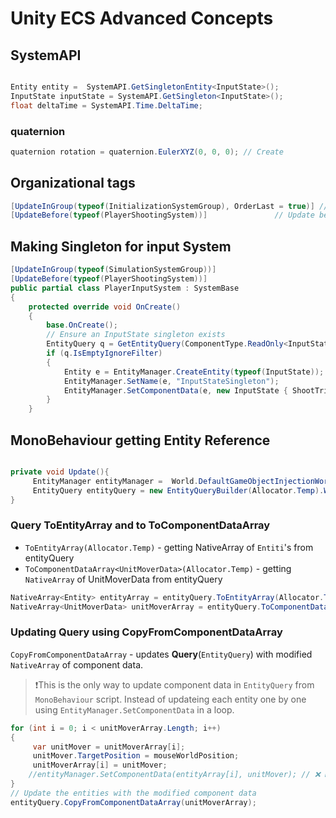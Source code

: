 # Unity ECS Advanced Concepts


## SystemAPI 

```csharp

Entity entity =  SystemAPI.GetSingletonEntity<InputState>();
InputState inputState = SystemAPI.GetSingleton<InputState>();
float deltaTime = SystemAPI.Time.DeltaTime;
```

### quaternion

```csharp
quaternion rotation = quaternion.EulerXYZ(0, 0, 0); // Create
```


## Organizational tags 

```csharp
[UpdateInGroup(typeof(InitializationSystemGroup), OrderLast = true)] //Intilize in System group
[UpdateBefore(typeof(PlayerShootingSystem))]               // Update before PlayerShootingSystem
```

## Making Singleton for input System

```csharp
[UpdateInGroup(typeof(SimulationSystemGroup))]
[UpdateBefore(typeof(PlayerShootingSystem))] 
public partial class PlayerInputSystem : SystemBase 
{
    protected override void OnCreate()
    {
        base.OnCreate(); 
        // Ensure an InputState singleton exists
        EntityQuery q = GetEntityQuery(ComponentType.ReadOnly<InputState>());
        if (q.IsEmptyIgnoreFilter)
        {
            Entity e = EntityManager.CreateEntity(typeof(InputState));
            EntityManager.SetName(e, "InputStateSingleton");
            EntityManager.SetComponentData(e, new InputState { ShootTriggered = false });
        }
    } 
```

## MonoBehaviour getting Entity Reference 


```csharp

private void Update(){
     EntityManager entityManager =  World.DefaultGameObjectInjectionWorld.EntityManager;
     EntityQuery entityQuery = new EntityQueryBuilder(Allocator.Temp).WithAll<UnitMoverData>().Build(entityManager);
}

```
### Query ToEntityArray and to ToComponentDataArray

- `ToEntityArray(Allocator.Temp)` - getting NativeArray of `Entiti`'s from entityQuery
- `ToComponentDataArray<UnitMoverData>(Allocator.Temp)` - getting `NativeArray` of UnitMoverData from entityQuery


```csharp 
NativeArray<Entity> entityArray = entityQuery.ToEntityArray(Allocator.Temp);;
NativeArray<UnitMoverData> unitMoverArray = entityQuery.ToComponentDataArray<UnitMoverData>(Allocator.Temp);;
```

### Updating Query using CopyFromComponentDataArray

`CopyFromComponentDataArray` - updates **Query**(`EntityQuery`) with modified `NativeArray` of component data.

>❗️This is the only way to update component data in `EntityQuery` from `MonoBehaviour` script. Instead of updateing each entity one by one using `EntityManager.SetComponentData` in a loop.


```csharp
for (int i = 0; i < unitMoverArray.Length; i++)
{
     var unitMover = unitMoverArray[i];
     unitMover.TargetPosition = mouseWorldPosition;
     unitMoverArray[i] = unitMover;
    //entityManager.SetComponentData(entityArray[i], unitMover); // ❌ Not allowed in MonoBehaviour
}
// Update the entities with the modified component data
entityQuery.CopyFromComponentDataArray(unitMoverArray);
```

